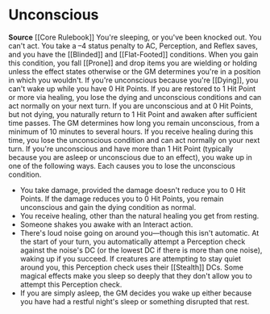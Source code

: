 ﻿---
id: '38'
name: Unconscious
source: null

---
# Unconscious

**Source** [[Core Rulebook]]
You're sleeping, or you've been knocked out. You can't act. You take a –4 status penalty to AC, Perception, and Reflex saves, and you have the [[Blinded]] and [[Flat-Footed]] conditions. When you gain this condition, you fall [[Prone]] and drop items you are wielding or holding unless the effect states otherwise or the GM determines you're in a position in which you wouldn't.
 If you're unconscious because you're [[Dying]], you can't wake up while you have 0 Hit Points. If you are restored to 1 Hit Point or more via healing, you lose the dying and unconscious conditions and can act normally on your next turn.
 If you are unconscious and at 0 Hit Points, but not dying, you naturally return to 1 Hit Point and awaken after sufficient time passes. The GM determines how long you remain unconscious, from a minimum of 10 minutes to several hours. If you receive healing during this time, you lose the unconscious condition and can act normally on your next turn.
 If you're unconscious and have more than 1 Hit Point (typically because you are asleep or unconscious due to an effect), you wake up in one of the following ways. Each causes you to lose the unconscious condition.

* You take damage, provided the damage doesn't reduce you to 0 Hit Points. If the damage reduces you to 0 Hit Points, you remain unconscious and gain the dying condition as normal. 
* You receive healing, other than the natural healing you get from resting. 
* Someone shakes you awake with an Interact action. 
* There's loud noise going on around you—though this isn't automatic. At the start of your turn, you automatically attempt a Perception check against the noise's DC (or the lowest DC if there is more than one noise), waking up if you succeed. If creatures are attempting to stay quiet around you, this Perception check uses their [[Stealth]] DCs. Some magical effects make you sleep so deeply that they don't allow you to attempt this Perception check. 
* If you are simply asleep, the GM decides you wake up either because you have had a restful night's sleep or something disrupted that rest.